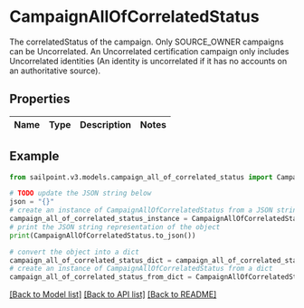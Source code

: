 # CampaignAllOfCorrelatedStatus

The correlatedStatus of the campaign. Only SOURCE_OWNER campaigns can be Uncorrelated. An Uncorrelated certification campaign only includes Uncorrelated identities (An identity is uncorrelated if it has no accounts on an authoritative source).

## Properties

Name | Type | Description | Notes
------------ | ------------- | ------------- | -------------

## Example

```python
from sailpoint.v3.models.campaign_all_of_correlated_status import CampaignAllOfCorrelatedStatus

# TODO update the JSON string below
json = "{}"
# create an instance of CampaignAllOfCorrelatedStatus from a JSON string
campaign_all_of_correlated_status_instance = CampaignAllOfCorrelatedStatus.from_json(json)
# print the JSON string representation of the object
print(CampaignAllOfCorrelatedStatus.to_json())

# convert the object into a dict
campaign_all_of_correlated_status_dict = campaign_all_of_correlated_status_instance.to_dict()
# create an instance of CampaignAllOfCorrelatedStatus from a dict
campaign_all_of_correlated_status_from_dict = CampaignAllOfCorrelatedStatus.from_dict(campaign_all_of_correlated_status_dict)
```
[[Back to Model list]](../README.md#documentation-for-models) [[Back to API list]](../README.md#documentation-for-api-endpoints) [[Back to README]](../README.md)


